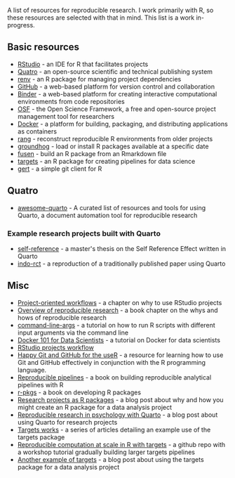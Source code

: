 A list of resources for reproducible research. I work primarily with R, so these resources are selected with that in mind. This list is a work in-progress.

## Basic resources

- [RStudio](https://posit.co/download/rstudio-desktop/) - an IDE for R that facilitates projects
- [Quatro](https://quarto.org/) - an open-source scientific and technical publishing system
- [renv](https://rstudio.github.io/renv/) - an R package for managing project dependencies
- [GitHub](https://github.com/) - a web-based platform for version control and collaboration
- [Binder](https://mybinder.org/) - a web-based platform for creating interactive computational environments from code repositories
- [OSF](https://osf.io/) - the Open Science Framework, a free and open-source project management tool for researchers
- [Docker](https://www.docker.com/) - a platform for building, packaging, and distributing applications as containers
- [rang](https://gesistsa.github.io/rang/) - reconstruct reproducible R environments from older projects 
- [groundhog](https://groundhogr.com/) - load or install R packages available at a specific date
- [fusen](https://thinkr-open.github.io/fusen/) - build an R package from an Rmarkdown file
- [targets](https://books.ropensci.org/targets/) - an R package for creating pipelines for data science
- [gert](https://github.com/r-lib/gert) - a simple git client for R

## Quatro

- [awesome-quarto](https://github.com/mcanouil/awesome-quarto) - A curated list of resources and tools for using Quarto, a document automation tool for reproducible research

### Example research projects built with Quarto

- [self-reference](https://www.crumplab.com/self-reference/) - a master's thesis on the Self Reference Effect written in Quarto
- [indo-rct](https://mine-cetinkaya-rundel.github.io/indo-rct/) - a reproduction of a traditionally published paper using Quarto

## Misc

- [Project-oriented workflows](https://rstats.wtf/projects) - a chapter on why to use RStudio projects
- [Overview of reproducible research](https://aeturrell.github.io/coding-for-economists/wrkflow-rap.html) - a book chapter on the whys and hows of reproducible research
- [command-line-args](https://bioinformatics.ccr.cancer.gov/docs/reproducible-r-on-biowulf/L4_RScript_sbatch_1/) - a tutorial on how to run R scripts with different input arguments via the command line
- [Docker 101 for Data Scientists](https://solutions.posit.co/envs-pkgs/environments/docker/) - a tutorial on Docker for data scientists
- [RStudio projects workflow](https://r4ds.had.co.nz/workflow-projects.html)
- [Happy Git and GitHub for the useR](https://happygitwithr.com/index.html) - a resource for learning how to use Git and GitHub effectively in conjunction with the R programming language.
- [Reproducible pipelines](https://raps-with-r.dev/) - a book on building reproducible analytical pipelines with R
- [r-pkgs](https://r-pkgs.org/) - a book on developing R packages
- [Research projects as R packages](https://towardsdatascience.com/put-your-data-analysis-in-an-r-package-even-if-you-dont-publish-it) - a blog post about why and how you might create an R package for a data analysis project
- [Reproducible research in psychology with Quarto](https://www.crumplab.com/blog/post_886_10_14_22_quartoProjects/) - a blog post about using Quarto for research projects
- [Targets works](https://carpentries-incubator.github.io/targets-workshop/introduction.html) - a series of articles detailing an example use of the targets package
- [Reproducible computation at scale in R with targets](https://github.com/wlandau/targets-tutorial) -  a github repo with a workshop tutorial gradually building larger targets pipelines
- [Another example of targets](https://rmflight.github.io/posts/2022-09-27-creating-an-analysis-using-targets/) - a blog post about using the targets package for a data analysis project
